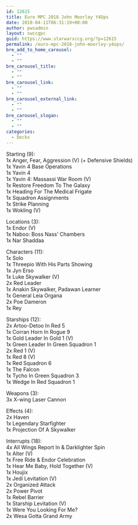 ```yaml
---
id: 12615
title: Euro MPC 2018 John Moorley Y4Ops
date: 2018-04-11T06:31:19+00:00
author: pwsadmin
layout: swccgpc
guid: https://www.starwarsccg.org/?p=12615
permalink: /euro-mpc-2018-john-moorley-y4ops/
bre_add_to_home_carousel:
  - ""
  - ""
bre_carousel_title:
  - ""
  - ""
bre_carousel_link:
  - ""
  - ""
bre_carousel_external_link:
  - ""
  - ""
bre_carousel_slogan:
  - ""
  - ""
categories:
  - Decks
---
```

Starting (9):  
1x Anger, Fear, Aggression (V) (+ Defensive Shields)  
1x Yavin 4 Base Operations  
1x Yavin 4  
1x Yavin 4: Massassi War Room (V)  
1x Restore Freedom To The Galaxy  
1x Heading For The Medical Frigate  
1x Squadron Assignments  
1x Strike Planning  
1x Wokling (V)

Locations (3):  
1x Endor (V)  
1x Naboo: Boss Nass&#8217; Chambers  
1x Nar Shaddaa

Characters (11):  
1x Solo  
1x Threepio With His Parts Showing  
1x Jyn Erso  
1x Luke Skywalker (V)  
2x Red Leader  
1x Anakin Skywalker, Padawan Learner  
1x General Leia Organa  
2x Poe Dameron  
1x Rey

Starships (12):  
2x Artoo-Detoo In Red 5  
1x Corran Horn In Rogue 9  
1x Gold Leader In Gold 1 (V)  
1x Green Leader In Green Squadron 1  
2x Red 1 (V)  
1x Red 8 (V)  
1x Red Squadron 6  
1x The Falcon  
1x Tycho In Green Squadron 3  
1x Wedge In Red Squadron 1

Weapons (3):  
3x X-wing Laser Cannon

Effects (4):  
2x Haven  
1x Legendary Starfighter  
1x Projection Of A Skywalker

Interrupts (18):  
4x All Wings Report In & Darklighter Spin  
1x Alter (V)  
1x Free Ride & Endor Celebration  
1x Hear Me Baby, Hold Together (V)  
1x Houjix  
1x Jedi Levitation (V)  
2x Organized Attack  
2x Power Pivot  
1x Rebel Barrier  
1x Starship Levitation (V)  
1x Were You Looking For Me?  
2x Wesa Gotta Grand Army